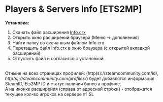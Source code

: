 # Players & Servers Info [ETS2MP]

<strong>Установка:</strong><br />
1. Скачать файл расширения <a href="https://github.com/jackrv/Player-Info--ETS2MP-/blob/master/Info.crx?raw=true">Info.crx</a><br />
2. Открыть окно расширений браузера (Меню -> дополнения)<br />
3. Найти папку со скачанным файлом Info.crx<br />
4. Перетащить файл Info.crx в окно браузера (с открытой вкладкой расширений)<br />
5. Отпустить файл и согласится с установкой<br /><br />

Отныне на всех страницах профилей: (http(s)://steamcommunity.com/id/*, http(s)://steamcommunity.com/profiles/*) будет добавлятся информация SteamID, Ets2MP ID и статус наличия банов а профиле.<br />
А на иконке расширения (справа от адресной строки) - отображатся текущее кол-во игроков на сервере #1 SL
